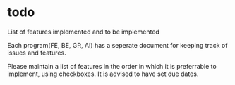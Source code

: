 # todo
List of features implemented and to be implemented

Each program(FE, BE, GR, AI) has a seperate document for keeping track of issues and features.

Please maintain a list of features in the order in which it is preferrable to implement, using checkboxes.
It is advised to have set due dates.
